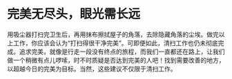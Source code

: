 # 完美无尽头，眼光需长远

用吸尘器打扫完卫生后，再用抹布擦拭屋子的角落，去除隐藏角落的尘埃。做完以上工作，你应该会认为“打扫得很干净完美”。可即便如此，清扫工作也仍未彻底完成。追求完美，就像是行走一段没有终点的旅程，而我们一直都还在路上，让我们做一个稍微有点儿啰嗦，时不时质疑是否达到完美的人吧！找到需要改善的地方，以超越今日的完美为目标。当然，这些建议不仅限于清扫工作。